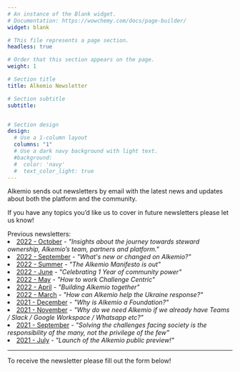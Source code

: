 ```yaml
---
# An instance of the Blank widget.
# Documentation: https://wowchemy.com/docs/page-builder/
widget: blank

# This file represents a page section.
headless: true

# Order that this section appears on the page.
weight: 1

# Section title
title: Alkemio Newsletter

# Section subtitle
subtitle: 


# Section design
design:
  # Use a 1-column layout
  columns: "1"
  # Use a dark navy background with light text.
  #background:
  #  color: 'navy'
  #  text_color_light: true
---
```


Alkemio sends out newsletters by email with the latest news and updates about both the platform and the community. 

If you have any topics you’d like us to cover in future newsletters please let us know!
<p></p>
Previous newsletters:

<li><a href="http://alkem-25488729.hs-sites-eu1.com/newsletter/2022/october" target="_blank">2022 - October</a> - <i>"Insights about the journey towards steward ownership, Alkemio’s team, partners and platform."</i> </li>
<li><a href="https://alkem-25488729.hs-sites-eu1.com/sharing-knowledge-is-caring.-alkemio-makes-it-easy-to-lead-with-challenges-and-questions.-not-solutions-and-answers" target="_blank">2022 - September</a> - <i>"What's new or changed on Alkemio?"</i> </li>
<li><a href="http://alkem-25488729.hs-sites-eu1.com/2022-alkemio-summer-newsletter" target="_blank">2022 - Summer</a> - <i>"The Alkemio Manifesto is out"</i> </li>
<li><a href="http://alkem-25488729.hs-sites-eu1.com/alkemio-june-newsletter" target="_blank">2022 - June</a> - <i>"Celebrating 1 Year of community power"</i> </li>
<li><a href="http://alkem-25488729.hs-sites-eu1.com/alkemio-may-newsletter" target="_blank">2022 - May</a> - <i>"How to work Challenge Centric"</i> </li>
<li><a href="http://alkem-25488729.hs-sites-eu1.com/newsletter/2022/april" target="_blank">2022 - April</a> - <i>"Building Alkemio together"</i> </li>
<li><a href="http://alkem-25488729.hs-sites-eu1.com/newsletter/2022/march" target="_blank">2022 - March</a> - <i>"How can Alkemio help the Ukraine response?"</i> </li>
<li><a href="http://alkem-25488729.hs-sites-eu1.com/newsletter/2021/december" target="_blank">2021 - December</a> - <i>"Why is Alkemio a Foundation?"</i> </li>
<li><a href="http://alkem-25488729.hs-sites-eu1.com/newsletter/2021/november" target="_blank">2021 - November</a> - <i>"Why do we need Alkemio if we already have Teams / Slack / Google Workspace / Whatsapp etc?"</i> </li>
<li><a href="http://alkem-25488729.hs-sites-eu1.com/newsletter/2021/september" target="_blank">2021 - September</a> - <i>"Solving the challenges facing society is the responsibility of the many, not the privilege of the few"</i> </li>
<li><a href="http://alkem-25488729.hs-sites-eu1.com/newsletter/2021/july" target="_blank">2021 - July</a> - <i>"Launch of the Alkemio public preview!"</i> </li>
<p>
<p>
<hr>
To receive the newsletter please fill out the form below!
<p></p>
<script charset="utf-8" type="text/javascript" src="//js-eu1.hsforms.net/forms/v2.js"></script>
<script>
  hbspt.forms.create({
	region: "eu1",
	portalId: "25488729",
	formId: "42985962-b92a-42bc-9af2-c836f68dfad1"
});
</script>

<p>


